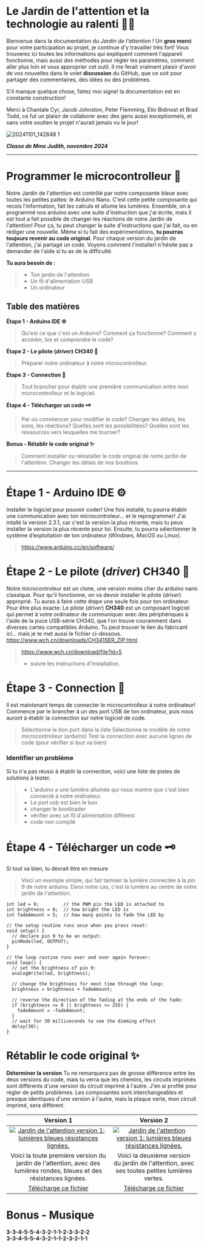 # Le Jardin de l'attention et la technologie au ralenti 🌿🌱

Bienvenue dans la documentation du *Jardin de l'attention* ! Un **gros merci** pour votre participation au projet, je continue d'y travailler très fort! Vous trouverez ici toutes les informations qui expliquent comment l'appareil fonctionne, mais aussi des méthodes pour régler les paramètres, comment aller plus loin et vous approprier cet outil. Il me ferait vraiment plaisir d'avoir de vos nouvelles dans le volet **discussion** du GitHub, que ce soit pour partager des commentaires, des idées ou des problèmes. 

S'il manque quelque chose, faitez moi signe! la documentation est en constante construction!

Merci à Chantale Cyr, Jacob Johnston, Peter Flemming, Elio Bidinost et Brad Todd, ce fut un plaisir de collaborer avec des gens aussi exceptionnels, et sans votre soutien le projet n'aurait jamais vu le jour!

![20241101_142848 1](https://github.com/user-attachments/assets/78811052-2516-487a-8aab-27f91342e189)

***Classe de Mme Judith, novembre 2024***

------

# Programmer le microcontrolleur 🧠
Notre Jardin de l'attention est contrôlé par notre composante bleue avec toutes les petites pattes: le Arduino Nano. C'est cette petite composante qui recois l'information, fait les calculs et allume les lumières. Ensemble, on a programmé nos arduino avec une suite d'instruction que j'ai écrite, mais il est tout a fait possible de changer les réactions de notre Jardin de l'attention! Pour ça, tu peut changer la suite d'instructions que j'ai fait, ou en rédiger une nouvelle. Même si tu fait des expérimentations, **tu pourras toujours revenir au code original**. Pour chaque version du jardin de l'attention, j'ai partagé un code. Voyons comment l'installer! n'hésite pas a demander de l'aide si tu as de la difficulté.

**Tu aura besoin de :** 
> - Ton jardin de l'attention
> - Un fil d'alimentation USB
> - Un ordinateur

## Table des matières

**Étape 1 - Arduino IDE ⚙️**</br>
> Qu'est ce que c'est un Arduino?
> Comment ça fonctionne? Comment y accéder, lire et comprendre le code?

**Étape 2 - Le pilote (*driver*) CH340 🔧**</br>
> Préparer notre ordinateur à notre microcontrolleur.

**Étape 3 - Connection 🔌**</br>
> Tout brancher pour établir une première communication entre mon microcontrolleur et le logiciel.

**Étape 4 - Télécharger un code 🗝️**</br>
> Par où commencer pour modifier le code? Changer les délais, les sons, les réactions?
> Quelles sont les possibilitées?
> Quelles sont les ressources vers lesquelles me tourner?

**Bonus - Rétablir le code original ✨**</br>
> Comment installer ou réinstaller le code original de notre jardin de l'attention.
> Changer les délais de nos bouttons

-----

# Étape 1 - Arduino IDE ⚙️
Installer le logiciel pour pouvoir coder!
Une fois installé, tu pourra établir une communication avec ton microcontroleur... et le reprogrammer! J'ai intallé la version 2.3.1, car c'est la version la plus récente, mais tu peux installer la version la plus récente pour toi. Ensuite, tu pourra sélectionner le système d’exploitation de ton ordinateur (*Windows, MacOS ou Linux*).
> https://www.arduino.cc/en/software/

# Étape 2 - Le pilote (*driver*) CH340 🔧
Notre microcontroleur est un clone, une version moins cher du arduino nano classique. Pour qu'il fonctionne, on va devoir installer le pilote (*driver*) approprié. Tu auras à faire cette étape une seule fois pour ton ordinateur.
Pour être plus exacte: Le pilote (*driver*) **CH340** est un composant logiciel qui permet à votre ordinateur de communiquer avec des périphériques à l'aide de la puce USB-série CH340, que l'on trouve couramment dans diverses cartes compatibles Arduino. Tu peut trouver le lien du fabricant ici... mais je te met aussi le fichier ci-dessous. https://www.wch.cn/downloads/CH341SER_ZIP.html 
> https://www.wch.cn/download/file?id=5
> - suivre les instructions d'installation.

# Étape 3 - Connection 🔌
Il est maintenant temps de connecter le microcontrolleur à notre ordinateur! Commence par le brancher à un des port USB de ton ordinateur, puis nous auront à établir la connection sur notre logiciel de code.
> Sélectionne le bon port dans la liste
> Sélectionne le modèle de notre microcontrolleur (arduino)
> Test la connection avec aucune lignes de code (pour vérifier si tout va bien)

### Identifier un problème
Si tu n'a pas réussi à établir la connection, voici une liste de pistes de solutions à tester.
> - L'arduino a une lumière allumée qui nous montre que c'est bien connecté à notre ordinateur.
> - Le port usb est bien le bon
> - changer le bootloader
> - vérifier avec un fil d'alimentation différent
> - code non compilé

# Étape 4 - Télécharger un code 🗝️
Si tout va bien, tu devrait être en mesure 

> Voici un exemple simple, qui fait tamiser la lumière connectée à la *pin* 9 de notre arduino. Dans notre cas, c'est la lumière au centre de notre jardin de l'attention.
```
int led = 9;         // the PWM pin the LED is attached to
int brightness = 0;  // how bright the LED is
int fadeAmount = 5;  // how many points to fade the LED by

// the setup routine runs once when you press reset:
void setup() {
  // declare pin 9 to be an output:
  pinMode(led, OUTPUT);
}

// the loop routine runs over and over again forever:
void loop() {
  // set the brightness of pin 9:
  analogWrite(led, brightness);

  // change the brightness for next time through the loop:
  brightness = brightness + fadeAmount;

  // reverse the direction of the fading at the ends of the fade:
  if (brightness <= 0 || brightness >= 255) {
    fadeAmount = -fadeAmount;
  }
  // wait for 30 milliseconds to see the dimming effect
  delay(30);
}
```

# Rétablir le code original ✨
  
**Déterminer la version**
Tu ne remarquera pas de grosse différence entre les deux versions du code, mais tu verra que les chemins, les circuits imprimés sont différents d'une version du circuit imprimé à l'autre. J'en ai profité pour régler de petits problèmes. Les composantes sont interchangeables et presque identiques d'une version à l'autre, mais la plaque verte, mon circuit imprimé, sera différent.

| Version 1      | Version 2      |
| :-------------: | :-------------: |
| <a href="url"><img title="Version 1" alt="Jardin de l'attention version 1: lumières bleues résistances lignées." src="https://github.com/user-attachments/assets/2cad1b51-6a07-47e5-9c7b-58ac1d23c5e2" ></a> | <a href="url"><img title="Version 1" alt="Jardin de l'attention version 1: lumières bleues résistances lignées." src="https://github.com/user-attachments/assets/2cad1b51-6a07-47e5-9c7b-58ac1d23c5e2" ></a> |
| Voici la toute première version du jardin de l'attention, avec des lumières rondes, bleues et des résistances lignées. | Voici la deuxième version du jardin de l'attention, avec ses toutes petites lumières vertes.|
| <a href="url">Télécharge ce fichier</a> | <a href="url">Télécharge ce fichier</a> |


# Bonus - Musique
**3-3-4-5-5-4-3-2-1-1-2-3-3-2-2**</br>
**3-3-4-5-5-4-3-2-1-1-2-3-2-1-1**
